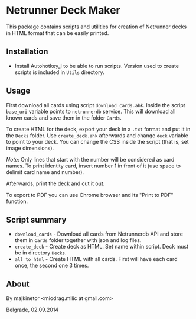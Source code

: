 Netrunner Deck Maker 
====================

This package contains scripts and utilities for creation of Netrunner decks in HTML format that can be easily printed.

Installation
------------

* Install Autohotkey_l to be able to run scripts. Version used to create scripts is included in `Utils` directory.

Usage
-----

First download all cards using script `download_cards.ahk`. Inside the script `base_uri` variable points to `netrunnerdb` service. This will download all known cards and save them in the folder `Cards`.

To create HTML for the deck, export your deck in a `.txt` format and put it in the `Decks` folder. Use `create_deck.ahk` afterwards and change `deck` variable to point to your deck. You can change the CSS inside the script (that is, set image dimensions).

_Note_: Only lines that start with the number will be considered as card names. To print identity card, insert number 1 in front of it (use space to delimit card name and number).

Afterwards, print the deck and cut it out.

To export to PDF you can use Chrome browser and its "Print to PDF" function.

Script summary
--------------

- `download_cards` - Download all cards from Netrunnerdb API and store them in `Cards` folder together with json and log files.
- `create_deck` - Create deck as HTML. Set name within script. Deck must be in directory `Decks`.
- `all_to_html` - Create HTML with all cards. First will have each card once, the second one 3 times.

About
------

By majkinetor <miodrag.milic at gmail.com>

Belgrade, 02.09.2014 
